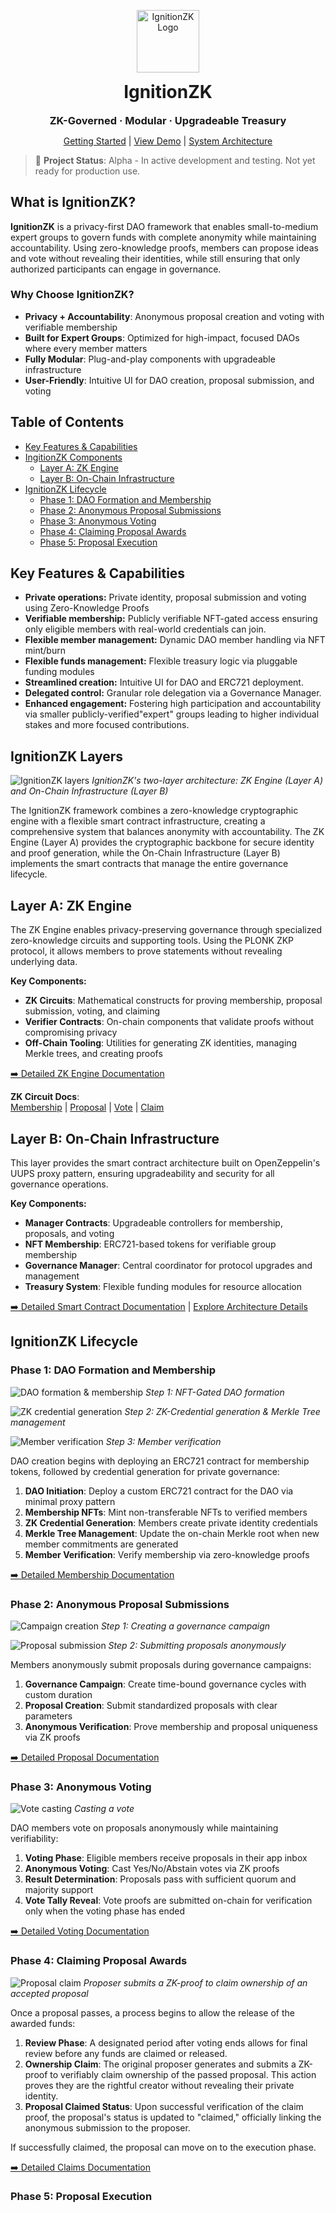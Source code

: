 
<p align="center">
  <img src="frontend/src/assets/logo-transparent-bg.png" alt="IgnitionZK Logo" width="100" />
  <h1 align="center" style="margin-top: 0.3rem;">IgnitionZK</h1>
  <h3 align="center" style="margin: 0;">ZK-Governed · Modular · Upgradeable Treasury</h3>
</p>

<p align="center">
  <a href="#quick-start">Getting Started</a> |
  <a href="#">View Demo</a> |
  <a href="./docs/architecture.md">System Architecture</a>
</p>

> 🚧 **Project Status**: Alpha - In active development and testing. Not yet ready for production use.

## What is IgnitionZK?

**IgnitionZK** is a privacy-first DAO framework that enables small-to-medium expert groups to govern funds with complete anonymity while maintaining accountability. Using zero-knowledge proofs, members can propose ideas and vote without revealing their identities, while still ensuring that only authorized participants can engage in governance.

### Why Choose IgnitionZK?

- **Privacy + Accountability**: Anonymous proposal creation and voting with verifiable membership
- **Built for Expert Groups**: Optimized for high-impact, focused DAOs where every member matters
- **Fully Modular**: Plug-and-play components with upgradeable infrastructure
- **User-Friendly**: Intuitive UI for DAO creation, proposal submission, and voting

## Table of Contents

* [Key Features & Capabilities](#key-features--capabilities)
* [IngitionZK Components](#ignitionzk-components)
    * [Layer A: ZK Engine](#layer-a-zk-engine)
    * [Layer B: On-Chain Infrastructure](#layer-b-on-chain-infrastructure)
* [IgnitionZK Lifecycle](#ignitionzk-lifecycle)
    * [Phase 1: DAO Formation and Membership](#phase-1-dao-formation-and-membership)
    * [Phase 2: Anonymous Proposal Submissions](#phase-2-anonymous-proposal-submissions)
    * [Phase 3: Anonymous Voting](#phase-3-anonymous-voting)
    * [Phase 4: Claiming Proposal Awards](#phase-4-claiming-proposal-awards)
    * [Phase 5: Proposal Execution](#phase-5-proposal-executio)

## Key Features & Capabilities

* **Private operations:** Private identity, proposal submission and voting using Zero-Knowledge Proofs
* **Verifiable membership:** Publicly verifiable NFT-gated access ensuring only eligible members with real-world credentials can join.
* **Flexible member management:** Dynamic DAO member handling via NFT mint/burn
* **Flexible funds management:** Flexible treasury logic via pluggable funding modules
* **Streamlined creation:** Intuitive UI for DAO and ERC721 deployment.
* **Delegated control:** Granular role delegation via a Governance Manager.
* **Enhanced engagement:** Fostering high participation and accountability via smaller publicly-verified"expert" groups leading to higher individual stakes and more focused contributions.

## IgnitionZK Layers

![IgnitionZK layers](frontend/src/assets/ignitionzk-layers.png)
*IgnitionZK's two-layer architecture: ZK Engine (Layer A) and On-Chain Infrastructure (Layer B)*

The IgnitionZK framework combines a zero-knowledge cryptographic engine with a flexible smart contract infrastructure, creating a comprehensive system that balances anonymity with accountability. The ZK Engine (Layer A) provides the cryptographic backbone for secure identity and proof generation, while the On-Chain Infrastructure (Layer B) implements the smart contracts that manage the entire governance lifecycle.

## Layer A: ZK Engine

The ZK Engine enables privacy-preserving governance through specialized zero-knowledge circuits and supporting tools. Using the PLONK ZKP protocol, it allows members to prove statements without revealing underlying data.

**Key Components:**
* **ZK Circuits**: Mathematical constructs for proving membership, proposal submission, voting, and claiming
* **Verifier Contracts**: On-chain components that validate proofs without compromising privacy
* **Off-Chain Tooling**: Utilities for generating ZK identities, managing Merkle trees, and creating proofs

[➡️ Detailed ZK Engine Documentation](./docs/layerA-zk-engine.md) 

**ZK Circuit Docs**:  
[Membership](./zk/circuits/membership/docs-membership_circuit.md) |
[Proposal](./zk/circuits/proposal/docs-proposal_circuit.md) |
[Vote](./zk/circuits/vote/docs-vote_circuit.md) |
[Claim](./zk/circuits/proposal-claim/docs-proposal_claim_circuit.md)

## Layer B: On-Chain Infrastructure 

This layer provides the smart contract architecture built on OpenZeppelin's UUPS proxy pattern, ensuring upgradeability and security for all governance operations.

**Key Components:**
* **Manager Contracts**: Upgradeable controllers for membership, proposals, and voting
* **NFT Membership**: ERC721-based tokens for verifiable group membership
* **Governance Manager**: Central coordinator for protocol upgrades and management
* **Treasury System**: Flexible funding modules for resource allocation

[➡️ Detailed Smart Contract Documentation](./docs/layerB-smart-contracts.md) | [Explore Architecture Details](./docs/architecture.md)

## IgnitionZK Lifecycle

### Phase 1: DAO Formation and Membership

![DAO formation & membership](frontend/src/assets/dao-creation.png)
*Step 1: NFT-Gated DAO formation*

![ZK credential generation](frontend/src/assets/zk-credentials.png)
*Step 2: ZK-Credential generation & Merkle Tree management*

![Member verification](frontend/src/assets/member-verification.png)
*Step 3: Member verification*

DAO creation begins with deploying an ERC721 contract for membership tokens, followed by credential generation for private governance:

1. **DAO Initiation**: Deploy a custom ERC721 contract for the DAO via minimal proxy pattern
2. **Membership NFTs**: Mint non-transferable NFTs to verified members
3. **ZK Credential Generation**: Members create private identity credentials
4. **Merkle Tree Management**: Update the on-chain Merkle root when new member commitments are generated
5. **Member Verification**: Verify membership via zero-knowledge proofs

[➡️ Detailed Membership Documentation](./docs/lifecycle-phase1-membership.md)

### Phase 2: Anonymous Proposal Submissions


![Campaign creation](frontend/src/assets/campaign_illustration.png)
*Step 1: Creating a governance campaign*


![Proposal submission](frontend/src/assets/proposal_submission.png)
*Step 2: Submitting proposals anonymously*

Members anonymously submit proposals during governance campaigns:

1. **Governance Campaign**: Create time-bound governance cycles with custom duration
2. **Proposal Creation**: Submit standardized proposals with clear parameters
3. **Anonymous Verification**: Prove membership and proposal uniqueness via ZK proofs


[➡️ Detailed Proposal Documentation](./docs/lifecycle-phase2-proposals.md)

### Phase 3: Anonymous Voting

![Vote casting](frontend/src/assets/vote_casting.png)
*Casting a vote*

DAO members vote on proposals anonymously while maintaining verifiability:

1. **Voting Phase**: Eligible members receive proposals in their app inbox
2. **Anonymous Voting**: Cast Yes/No/Abstain votes via ZK proofs
3. **Result Determination**: Proposals pass with sufficient quorum and majority support
4. **Vote Tally Reveal**: Vote proofs are submitted on-chain for verification only when the voting phase has ended

[➡️ Detailed Voting Documentation](./docs/lifecycle-phase3-voting.md)


### Phase 4: Claiming Proposal Awards

![Proposal claim](frontend/src/assets/proposal-claims.png)
*Proposer submits a ZK-proof to claim ownership of an accepted proposal*

Once a proposal passes, a process begins to allow the release of the awarded funds: 

1. **Review Phase**: A designated period after voting ends allows for final review before any funds are claimed or released.
2. **Ownership Claim**: The original proposer generates and submits a ZK-proof to verifiably claim ownership of the passed proposal. This action proves they are the rightful creator without revealing their private identity.
3. **Proposal Claimed Status**: Upon successful verification of the claim proof, the proposal's status is updated to "claimed," officially linking the anonymous submission to the proposer.

If successfully claimed, the proposal can move on to the execution phase.

[➡️ Detailed Claims Documentation](./docs/lifecycle-phase4-claims.md)

### Phase 5: Proposal Execution


